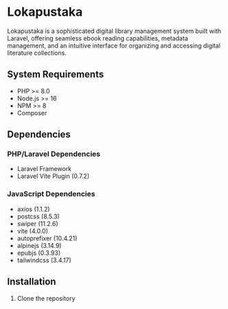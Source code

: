 # Lokapustaka

Lokapustaka is a sophisticated digital library management system built with Laravel, offering seamless ebook reading
capabilities, metadata management, and an intuitive interface for organizing and accessing digital literature
collections.

## System Requirements

- PHP >= 8.0
- Node.js >= 16
- NPM >= 8
- Composer

## Dependencies

### PHP/Laravel Dependencies

- Laravel Framework
- Laravel Vite Plugin (0.7.2)

### JavaScript Dependencies

- axios (1.1.2)
- postcss (8.5.3)
- swiper (11.2.6)
- vite (4.0.0)
- autoprefixer (10.4.21)
- alpinejs (3.14.9)
- epubjs (0.3.93)
- tailwindcss (3.4.17)

## Installation

1. Clone the repository
